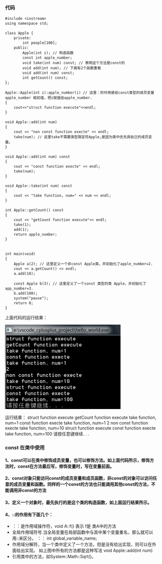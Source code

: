 ### 代码
```
#include <iostream>
using namespace std;

class Apple {
    private:
        int people[100];
    public:
        Apple(int i); // 构造函数
        const int apple_number;
        void take(int num) const; // 表明这个方法是const的
        void add(int num); // 下面有2个函数重载
        void add(int num) const;
        int getCount() const;
};

Apple::Apple(int i):apple_number(i) // 这里：的作用是给const类型的成员变量 apple_number 赋初值，把i赋值给apple_number.
{
    cout<<"struct function execute"<<endl;
}

void Apple::add(int num)
{
    cout << "non const function execte" << endl;
    take(num); // 这里take不需要类型限定符Apple,是因为类中优先调自己的成员变量。
}

void Apple::add(int num) const 
{
    cout << "const function execte" << endl;
    take(num);
}

void Apple::take(int num) const 
{
    cout << "take function, num=" << num << endl;
}

int Apple::getCount() const 
{
    cout << "getCount function execute"<< endl;
    take(1);
    add(1); 
    return apple_number;
}


int main(void)
{
    Apple a(2); // 这里定义一个非const Apple类，并初始化了apple_number=2.
    cout << a.getCount() << endl;
    a.add(10);

    const Apple b(3); // 这里定义了一个const 类型的类 Apple，并初始化了app_number=3.
    b.add(100);
    system("pause");
    return 0;
}
```

上面代码的运行结果：

![运行结果](https://github.com/leelianglong/LearnCplusplus/blob/master/icon/class.PNG)

运行结果：
struct function execute
getCount function execute
take function, num=1
const function execte
take function, num=1
2
non const function execte
take function, num=10
struct function execute
const function execte
take function, num=100
请按任意键继续. . .



### const 在类中使用

#### 1、const可以在类中修饰成员变量，也可以修饰方法。如上面代码所示，修饰方法时，const在方法最后写，修饰变量时，写在变量前面。

#### 2、const对象只能访问const的成员变量和成员函数，非const的对象可以访问任意的成员变量和函数。同样的一个const的方法也只能调用其他const的方法，不能调用非const的方法

#### 3、定义一个对象时，最先执行的是这个类的构造函数，如上面运行结果所示。

#### 4、::的作用有下面几个：
  + ：：是作用域操作符，void A::f() 表示 f是 类A中的方法
  + 全局作用域符号.当全局变量在局部函数中与其中某个变量重名，那么就可以用::来区分。 ：： int global_variable_name;
  + 作用域分解符，当一个类中定义了一个方法，但是没有给出实现，则可以在外面给出实现。 如上图中所有的方法都是这种写法 void Apple::add(int num)
  + 引用类中的方法，如System::Math::Sqrt()。

